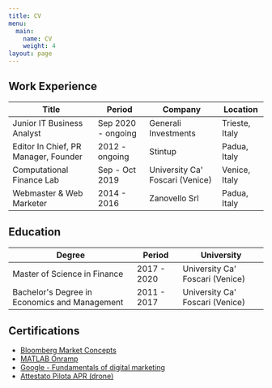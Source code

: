 ```yaml
---
title: CV
menu:
  main:
    name: CV
    weight: 4
layout: page
---
```

## Work Experience

| **Title**                            | **Period**         | **Company**                     | **Location**   |
| ------------------------------------ | ------------------ | ------------------------------- | -------------- |
| Junior IT Business Analyst           | Sep 2020 - ongoing | Generali Investments            | Trieste, Italy |
| Editor In Chief, PR Manager, Founder | 2012 - ongoing     | Stintup                         | Padua, Italy   |
| Computational Finance Lab            | Sep - Oct 2019     | University Ca' Foscari (Venice) | Venice, Italy  |
| Webmaster & Web Marketer             | 2014 - 2016        | Zanovello Srl                   | Padua, Italy   |

## Education

| **Degree**                                    | **Period**  | **University**                  |
| --------------------------------------------- | ----------- | ------------------------------- |
| Master of Science in Finance                  | 2017 - 2020 | University Ca' Foscari (Venice) |
| Bachelor's Degree in Economics and Management | 2011 - 2017 | University Ca' Foscari (Venice) |

## Certifications

* [Bloomberg Market Concepts](https://franzpisto.com/BMC.pdf)
* [MATLAB Onramp](https://franzpisto.com/MATLAB%20Onramp.pdf)
* [Google - Fundamentals of digital marketing](https://franzpisto.com/Google%20-%20Fondamenti%20di%20Marketing%20Digitale.pdf)
* [Attestato Pilota APR (drone)](https://franzpisto.com/Attestato%20Pilota%20APRITA-RP-0171d5c3acda.pdf)